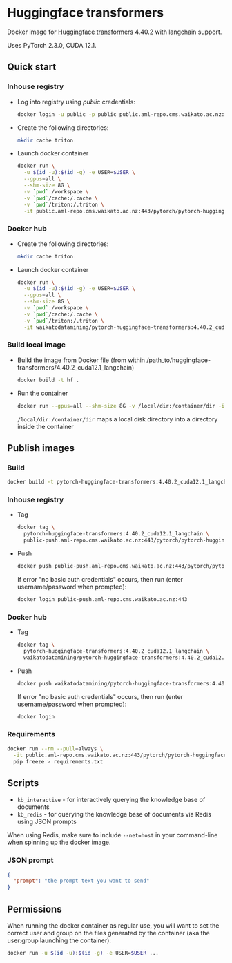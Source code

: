 # Huggingface transformers

Docker image for [Huggingface transformers](https://github.com/huggingface/transformers) 4.40.2 with langchain support.

Uses PyTorch 2.3.0, CUDA 12.1.

## Quick start

### Inhouse registry

* Log into registry using *public* credentials:

  ```bash
  docker login -u public -p public public.aml-repo.cms.waikato.ac.nz:443 
  ```
  
* Create the following directories:

  ```bash
  mkdir cache triton
  ```

* Launch docker container

  ```bash
  docker run \
    -u $(id -u):$(id -g) -e USER=$USER \
    --gpus=all \
    --shm-size 8G \
    -v `pwd`:/workspace \
    -v `pwd`/cache:/.cache \
    -v `pwd`/triton:/.triton \
    -it public.aml-repo.cms.waikato.ac.nz:443/pytorch/pytorch-huggingface-transformers:4.40.2_cuda12.1_langchain
  ```

### Docker hub
  
* Create the following directories:

  ```bash
  mkdir cache triton
  ```

* Launch docker container

  ```bash
  docker run \
    -u $(id -u):$(id -g) -e USER=$USER \
    --gpus=all \
    --shm-size 8G \
    -v `pwd`:/workspace \
    -v `pwd`/cache:/.cache \
    -v `pwd`/triton:/.triton \
    -it waikatodatamining/pytorch-huggingface-transformers:4.40.2_cuda12.1_langchain
  ```

### Build local image

* Build the image from Docker file (from within /path_to/huggingface-transformers/4.40.2_cuda12.1_langchain)

  ```bash
  docker build -t hf .
  ```
  
* Run the container

  ```bash
  docker run --gpus=all --shm-size 8G -v /local/dir:/container/dir -it hf
  ```
  `/local/dir:/container/dir` maps a local disk directory into a directory inside the container


## Publish images

### Build

```bash
docker build -t pytorch-huggingface-transformers:4.40.2_cuda12.1_langchain .
```

### Inhouse registry  
  
* Tag

  ```bash
  docker tag \
    pytorch-huggingface-transformers:4.40.2_cuda12.1_langchain \
    public-push.aml-repo.cms.waikato.ac.nz:443/pytorch/pytorch-huggingface-transformers:4.40.2_cuda12.1_langchain
  ```
  
* Push

  ```bash
  docker push public-push.aml-repo.cms.waikato.ac.nz:443/pytorch/pytorch-huggingface-transformers:4.40.2_cuda12.1_langchain
  ```
  If error "no basic auth credentials" occurs, then run (enter username/password when prompted):
  
  ```bash
  docker login public-push.aml-repo.cms.waikato.ac.nz:443
  ```

### Docker hub  
  
* Tag

  ```bash
  docker tag \
    pytorch-huggingface-transformers:4.40.2_cuda12.1_langchain \
    waikatodatamining/pytorch-huggingface-transformers:4.40.2_cuda12.1_langchain
  ```
  
* Push

  ```bash
  docker push waikatodatamining/pytorch-huggingface-transformers:4.40.2_cuda12.1_langchain
  ```
  If error "no basic auth credentials" occurs, then run (enter username/password when prompted):
  
  ```bash
  docker login
  ```


### Requirements

```bash
docker run --rm --pull=always \
  -it public.aml-repo.cms.waikato.ac.nz:443/pytorch/pytorch-huggingface-transformers:4.40.2_cuda12.1_langchain \
  pip freeze > requirements.txt
```

## Scripts

* `kb_interactive` - for interactively querying the knowledge base of documents
* `kb_redis` - for querying the knowledge base of documents via Redis using JSON prompts

When using Redis, make sure to include `--net=host` in your command-line when spinning up the docker image. 

### JSON prompt

```json
{
  "prompt": "the prompt text you want to send"
}
```

## Permissions

When running the docker container as regular use, you will want to set the correct
user and group on the files generated by the container (aka the user:group launching
the container):

```bash
docker run -u $(id -u):$(id -g) -e USER=$USER ...
```
